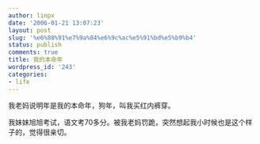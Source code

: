 ```yaml
---
author: linpx
date: '2006-01-21 13:07:23'
layout: post
slug: '%e6%88%91%e7%9a%84%e6%9c%ac%e5%91%bd%e5%b9%b4'
status: publish
comments: true
title: 我的本命年
wordpress_id: '243'
categories:
- life
---
```


我老妈说明年是我的本命年，狗年，叫我买红内裤穿。

  
我妹妹旭旭考试，语文考70多分。被我老妈罚跪，突然想起我小时候也是这个样子的，觉得很亲切。

